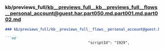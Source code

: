 ### kb/previews_full/kb__previews_full__kb__previews_full__flows__personal_account@guest.har.part050.md.part001.md.part002.md

```md
### kb/previews_full/kb__previews_full__flows__personal_account@guest.har.part050.md.part001.md (part 002)

```md
                                      "scriptId": "1929",
                          
```

```

```

